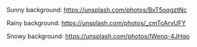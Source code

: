 Sunny background: https://unsplash.com/photos/BxT5oqgztNc 

Rainy background: https://unsplash.com/photos/_cmTcArvUFY

Snowy background: https://unsplash.com/photos/IWenq-4JHqo

